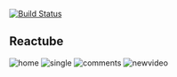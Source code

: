 [![Build Status](https://travis-ci.org/PavelPleshko/reactube.svg?branch=master)](https://travis-ci.org/PavelPleshko/reactube)

## Reactube
![home](reactube-home.png)
![single](reactube-single-video.png)
![comments](reactube-comments.png)
![newvideo](reactube-new-video.png)
